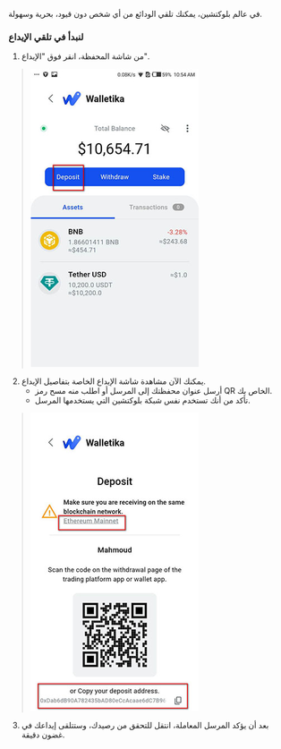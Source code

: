 في عالم بلوكتشين، يمكنك تلقي الودائع من أي شخص دون قيود، بحرية وسهولة.

### لنبدأ في تلقي الإيداع
1. من شاشة المحفظة، انقر فوق "الإيداع".
>![](https://raw.githubusercontent.com/Walletika/walletika-web-fetch/main/docs/how-to-receive/images/1.jpg)

2. يمكنك الآن مشاهدة شاشة الإيداع الخاصة بتفاصيل الإيداع.
     - أرسل عنوان محفظتك إلى المرسل أو اطلب منه مسح رمز QR الخاص بك.
     - تأكد من أنك تستخدم نفس شبكة بلوكتشين التي يستخدمها المرسل.
>![](https://raw.githubusercontent.com/Walletika/walletika-web-fetch/main/docs/how-to-receive/images/2.jpg)

3. بعد أن يؤكد المرسل المعاملة، انتقل للتحقق من رصيدك، وستتلقى إيداعك في غضون دقيقة.